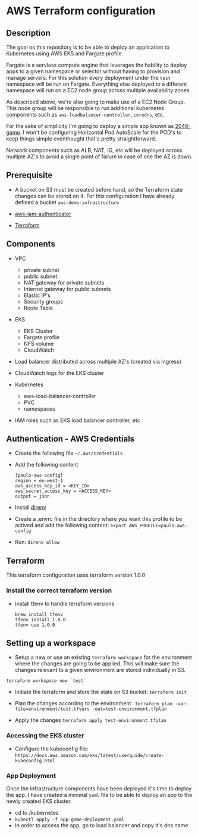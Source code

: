 # AWS Terraform configuration

## Description
The goal os this repository is to be able to deploy an application to Kubernetes using AWS EKS and Fargate profile.

Fargate is a servless compute engine that leverages the hability to deploy apps to a given namespace or selector without having to provision and manage servers. For this solution every deployment under the `test` namespace will be run on Fargate. Everything else deployed to a different namespace will run on a EC2 node group across multiple availability zones.

As described above, we're also going to make use of a EC2 Node Group. This node group will be responsible to run additional kubernetes components such as `aws-loadbalancer-controller`, `coredns`, etc. 

For the sake of simplicity I'm going to deploy a simple app known as [2048-game](https://play2048.co/). 
I won't be configuring Horizontal Pod AutoScale for the POD's to keep things simple eventhought that's pretty straightforward.

Network components such as ALB, NAT, IG, etc will be deployed across multiple AZ's to avoid a single point of failure in case of one the AZ is down.

## Prerequisite

- A bucket on S3 must be created before hand, so the Terraform state changes can be stored on it. For this configuration I have already defined a bucket `aws-demo-infrastructure`

- [aws-iam-authenticator](https://docs.aws.amazon.com/eks/latest/userguide/install-aws-iam-authenticator.html)

- [Terraform](#terraform)

## Components
 - VPC
    - private subnet
    - public subnet
    - NAT gateway for private subnets
    - Internet gateway for public subnets
    - Elastic IP's
    - Security groups
    - Route Table

 - EKS    
    - EKS Cluster
    - Fargate profile
    - NFS volume
    - CloudWatch

 - Load balancer distributed across multiple AZ's (created via Ingress)

 - CloudWatch logs for the EKS cluster

 - Kubernetes   
    - aws-load-balancer-controller
    - PVC
    - namespaces

- IAM roles such as EKS load balancer controller, etc

## Authentication - AWS Credentials

- Create the following file `~/.aws/credentials`

- Add the following content
    ```
    [paulo-aws-config]
    region = eu-west-1
    aws_access_key_id = <KEY_ID>
    aws_secret_access_key = <ACCESS_KEY>
    output = json
    ```

- Install [direnv](https://direnv.net/docs/installation.html)

- Create a .envrc file in the directory where you want this profile to be actived and add the following content: `export AWS_PROFILE=paulo-aws-config`

- Run: `direnv allow`

## Terraform

This terraform configuration uses terraform version 1.0.0

### Install the correct terraform version
- Install tfenv to handle terraform versions

    ```
    brew install tfenv
    tfenv install 1.0.0
    tfenv use 1.0.0
    ```

## Setting up a workspace
- Setup a new or use an existing `terraform workspace` for the environment where the changes are going to be applied. This will make sure the changes relevant to a given environment are stored individually in S3.

```
terraform workspace new `test`
```

- Initiate the terraform and store the state on S3 bucket: `terraform init`

- Plan the changes according to the environment ` terraform plan -var-file=environment/test.tfvars -out=test-environment.tfplan`

- Apply the changes `terraform apply test-environment.tfplan`

### Accessing the EKS cluster
- Configure the kubeconfig file:  `https://docs.aws.amazon.com/eks/latest/userguide/create-kubeconfig.html`

### App Deployment 

Once the infrastructure components have been deployed it's time to deploy the app. 
I have created a minimal `yaml` file to be able to deploy an app to the newly created EKS cluster.

- cd to /kubernetes
- `kubectl apply -f app-game-deployment.yaml`
- In order to access the app, go to load balancer and copy it's dns name
